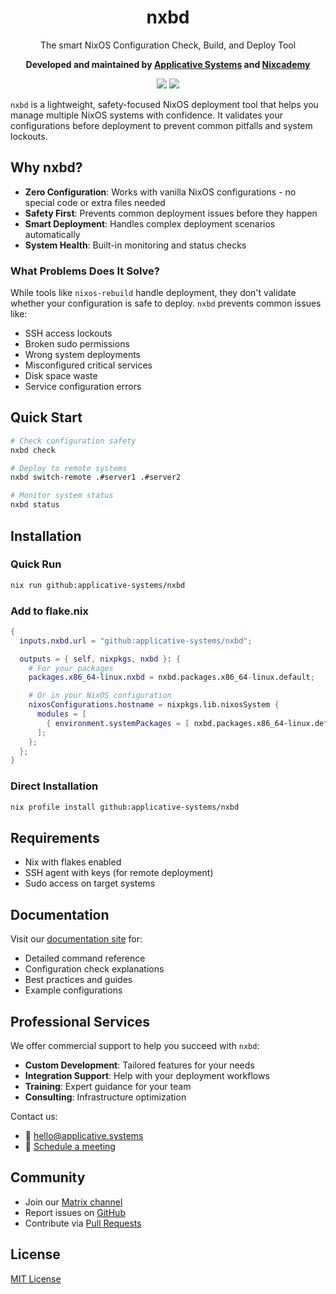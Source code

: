 <div align="center">

# nxbd

The smart NixOS Configuration Check, Build, and Deploy Tool

**Developed and maintained by [Applicative Systems](https://applicative.systems/) and [Nixcademy](https://nixcademy.com/)**

<p>
<a href="https://github.com/applicative-systems/nxbd/actions/workflows/check.yml"><img src="https://github.com/applicative-systems/nxbd/actions/workflows/check.yml/badge.svg"/></a>
<a href="https://matrix.to/#/#applicative.systems:matrix.org"><img src="https://img.shields.io/badge/Support-%23applicative.systems-blue"/></a>
</p>

</div>

`nxbd` is a lightweight, safety-focused NixOS deployment tool that helps you manage multiple NixOS systems with confidence. It validates your configurations before deployment to prevent common pitfalls and system lockouts.

## Why nxbd?

- **Zero Configuration**: Works with vanilla NixOS configurations - no special code or extra files needed
- **Safety First**: Prevents common deployment issues before they happen
- **Smart Deployment**: Handles complex deployment scenarios automatically
- **System Health**: Built-in monitoring and status checks

### What Problems Does It Solve?

While tools like `nixos-rebuild` handle deployment, they don't validate whether your configuration is safe to deploy. `nxbd` prevents common issues like:

- SSH access lockouts
- Broken sudo permissions
- Wrong system deployments
- Misconfigured critical services
- Disk space waste
- Service configuration errors

## Quick Start

```bash
# Check configuration safety
nxbd check

# Deploy to remote systems
nxbd switch-remote .#server1 .#server2

# Monitor system status
nxbd status
```

## Installation

### Quick Run

```bash
nix run github:applicative-systems/nxbd
```

### Add to flake.nix

```nix
{
  inputs.nxbd.url = "github:applicative-systems/nxbd";

  outputs = { self, nixpkgs, nxbd }: {
    # For your packages
    packages.x86_64-linux.nxbd = nxbd.packages.x86_64-linux.default;

    # Or in your NixOS configuration
    nixosConfigurations.hostname = nixpkgs.lib.nixosSystem {
      modules = [
        { environment.systemPackages = [ nxbd.packages.x86_64-linux.default ]; }
      ];
    };
  };
}
```

### Direct Installation

```bash
nix profile install github:applicative-systems/nxbd
```

## Requirements

- Nix with flakes enabled
- SSH agent with keys (for remote deployment)
- Sudo access on target systems

## Documentation

Visit our [documentation site](https://applicative.systems/nxbd/) for:

- Detailed command reference
- Configuration check explanations
- Best practices and guides
- Example configurations

## Professional Services

We offer commercial support to help you succeed with `nxbd`:

- **Custom Development**: Tailored features for your needs
- **Integration Support**: Help with your deployment workflows
- **Training**: Expert guidance for your team
- **Consulting**: Infrastructure optimization

Contact us:

- 📧 [hello@applicative.systems](mailto:hello@applicative.systems)
- 🤝 [Schedule a meeting](https://nixcademy.com/meet)

## Community

- Join our [Matrix channel](https://matrix.to/#/#applicative.systems:matrix.org)
- Report issues on [GitHub](https://github.com/applicative-systems/nxbd/issues)
- Contribute via [Pull Requests](https://github.com/applicative-systems/nxbd/pulls)

## License

[MIT License](LICENSE)
